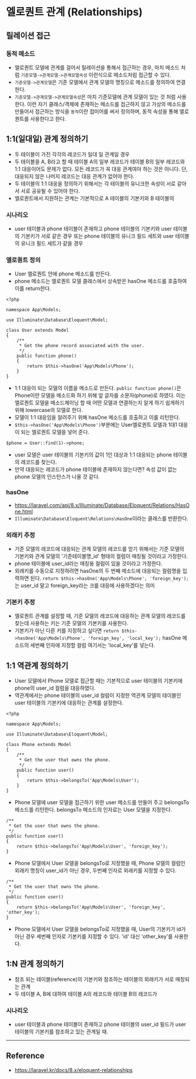 # 엘로퀀트 관계 (Relationships)

## 릴레이션 접근

### 동적 메소드
- 엘로퀀트 모델에 관계를 걸어서 릴레이션을 통해서 접근하는 경우, 마치 메소드 처럼 `기준모델->관계모델->관계모델속성` 이런식으로 메소드처럼 접근할 수 있다. 
- `기준모델->관계모델`은 기준 모델에서 관계 모델의 명칭으로 메소드를 정의하여 연결한다.
- `기준모델->관계모델->관계모델속성`은 마치 기준모델에 관계 모델이 있는 것 처럼 사용한다. 이런 자기 클래스/객체에 존재하는 메소드를 접근하지 않고 가상의 메소드를 만들어서 접근하는 방식을 `동적`이란 접미어를 써서 정의하며, 동적 속성을 통해 엘로퀀트를 사용한다고 한다.

## 1:1(일대일) 관계 정의하기
- 두 테이블이 가진 각각의 레코드가 일대 일 관계일 경우
- 두 테이블을 A, B라고 할 때 테이블 A의 일부 레코드가 테이블 B의 일부 레코드와 1:1 대응이어도 문제가 없다. 모든 레코드가 꼭 대응 관계여야 하는 것은 아니다. 단, 대응되지 않은 나머지 레코드는 대응 관계가 없어야 한다.
- 두 테이블의 1:1 대응을 정의하기 위해서는 각 테이블의 유니크한 속성이 서로 같아서 서로 공유될 수 있어야 한다.
- 엘로퀀트에서 지원하는 관계는 기본적으로 A 테이블의 기본키와 B 테이블의 

### 시나리오
- user 테이블과 phone 테이블이 존재하고 phone 테이블의 기본키와 user 테이블의 기본키가 서로 같은 경우 또는 phone 테이블의 유니크 필드 세트와 user 테이블의 유니크 필드 세트가 같을 경우

### 엘로퀀트 정의
- User 엘로퀀트 안에 phone 메소드를 만든다.
- phone 메소드는 엘로퀀트 모델 클래스에서 상속받은 hasOne 메소드를 호출하여 이를 return한다.

```
<?php

namespace App\Models;

use Illuminate\Database\Eloquent\Model;

class User extends Model
{
    /**
     * Get the phone record associated with the user.
     */
    public function phone()
    {
        return $this->hasOne('App\Models\Phone');
    }
}
```
- 1:1 대응이 되는 모델의 이름을 메소드로 만든다. `public function phone()`은 Phone이란 모델을 메소드화 하기 위해 앞 글자를 소문자(phone)로 하였다. 이는 엘로퀀트 모델을 메소드체이닝 할 때 어떤 모델과 연결하는지 알게 하기 쉽게하기 위해 lowercase의 모델로 한다.
- 모델이 1:1 대응임을 알려주기 위해 hasOne 메소드를 호출하고 이를 리턴한다.
- `$this->hasOne('App\Models\Phone')`부분에는 User엘로퀀트 모델과 1대1 대응이 되는 엘로퀀트 모델을 넣어 준다.

```
$phone = User::find(1)->phone;
```
- user 모델은 user 테이블의 기본키의 값이 1인 대상과 1:1 대응되는 phone 테이블의 레코드를 찾는다.
- 만약 대응되는 레코드가 phone 테이블에 존재하지 않는다면? 속성 값이 없는 phone 모델의 인스턴스가 나올 것 같다.

### hasOne
- https://laravel.com/api/8.x/Illuminate/Database/Eloquent/Relations/HasOne.html
- `Illuminate\Database\Eloquent\Relations\HasOne`이라는 클래스를 반환한다.

### 외래키 추정
- 기준 모델의 레코드에 대응되는 관계 모델의 레코드를 얻기 위해서는 기준 모델의 기본키와 관계 모델의 '기준테이블명_id' 형태의 컬럼이 매칭될 것이라고 가정한다.
- phone 테이블에 user_id라는 매칭용 컬럼이 있을 것이라고 가정한다.
- 외래키를 수동으로 지정하려면 hasOne의 두 번째 메소드에 대응되는 컬럼명을 입력하면 된다. `return $this->hasOne('App\Models\Phone', 'foreign_key');`는 user_id 말고 foreign_key라는 크를 대응에 사용하겠다는 의미

### 기본키 추정
- 엘로퀀트 관계를 설정할 때, 기준 모델의 레코드에 대응하는 관계 모델의 레코드를 찾는데 사용하는 키는 기준 모델의 기본키를 사용한다. 
- 기본키가 아닌 다른 키를 지정하고 싶다면 `return $this->hasOne('App\Models\Phone', 'foreign_key', 'local_key');` hasOne 메소드의 세번째 인자에 지정할 컬럼 여기서는 'local_key'를 넣는다.

## 1:1 역관계 정의하기
- User 모델에서 Phone 모델로 접근할 때는 기본적으로 user 테이블의 기본키에 phone의 user_id 컬럼을 대응하였다. 
- 역관계에서는 phone 테이블의 user_id 컬럼이 지정한 역관계 모델의 테이블인 user 테이블의 기본키에 대응하는 관계를 설정한다.
```
<?php

namespace App\Models;

use Illuminate\Database\Eloquent\Model;

class Phone extends Model
{
    /**
     * Get the user that owns the phone.
     */
    public function user()
    {
        return $this->belongsTo('App\Models\User');
    }
}
```
- Phone 모델에 user 모델을 접근하기 위한 user 메소드를 만들어 주고 belongsTo 메소드를 리턴한다. belongsTo 메소드의 인자로는 User 모델을 지정한다.

```
/**
 * Get the user that owns the phone.
 */
public function user()
{
    return $this->belongsTo('App\Models\User', 'foreign_key');
}
```
- Phone 모델에서 User 모델을 belongsTo로 지정했을 때, Phone 모델의 컬럼인 외래키 명칭이 user_id가 아닌 경우, 두번째 인자로 외래키를 지정할 수 있다.

```
/**
 * Get the user that owns the phone.
 */
public function user()
{
    return $this->belongsTo('App\Models\User', 'foreign_key', 'other_key');
}
```
- Phone 모델에서 User 모델을 belongsTo로 지정했을 때, User의 기본키가 id가 아닌 경우 세번째 인자로 기본키를 지정할 수 있다. 'id' 대신 'other_key'를 사용한다.

## 1:N 관계 정의하기
- 참조 되는 테이블(reference)의 기본키와 참조하는 테이블의 외래키가 서로 매칭되는 관계
- 두 테이블 A, B에 대하여 테이블 A의 레코드와 테이블 B의 레코드가 

### 시나리오
- user 테이블과 phone 테이블이 존재하고 phone 테이블의 user_id 필드가 user 테이블의 기본키를 참조하고 있는 관계일 때.


---

## Reference
- https://laravel.kr/docs/8.x/eloquent-relationships
